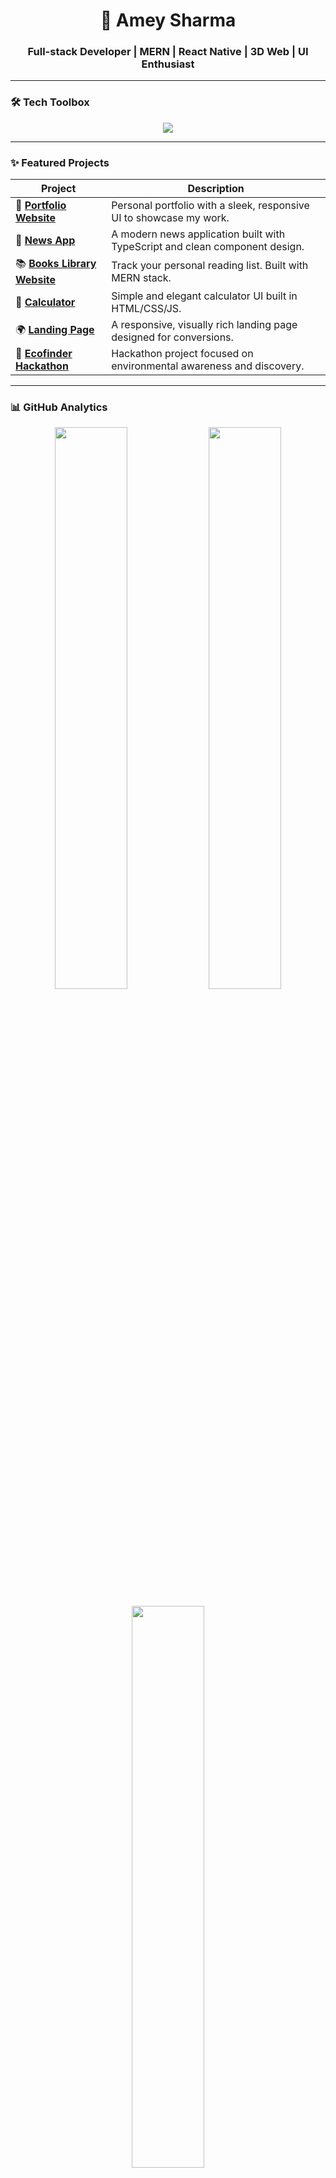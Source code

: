 <h1 align="center">🚀 Amey Sharma</h1>
<h3 align="center">Full-stack Developer | MERN | React Native | 3D Web | UI Enthusiast</h3>



---

### 🛠️ Tech Toolbox

<p align="center">
  <img src="https://skillicons.dev/icons?i=react,tailwind,bootstrap,threejs,html,css,js,react,nodejs,express,mongodb,git&theme=dark" />
</p>

---

### ✨ Featured Projects

| Project | Description |
|--------|-------------|
| 🔗 [**Portfolio Website**](https://github.com/AmeySharma1/Portfolio-website) | Personal portfolio with a sleek, responsive UI to showcase my work. |
| 📱 [**News App**](https://github.com/AmeySharma1/News_App) | A modern news application built with TypeScript and clean component design. |
| 📚 [**Books Library Website**](https://github.com/AmeySharma1/Books-Library-Website) | Track your personal reading list. Built with MERN stack. |
| 🧮 [**Calculator**](https://github.com/AmeySharma1/Calculator) | Simple and elegant calculator UI built in HTML/CSS/JS. |
| 🌍 [**Landing Page**](https://github.com/AmeySharma1/Landing-page) | A responsive, visually rich landing page designed for conversions. |
| 🌱 [**Ecofinder Hackathon**](https://github.com/AmeySharma1/ecofinder_hackathon) | Hackathon project focused on environmental awareness and discovery. |

---

### 📊 GitHub Analytics

<p align="center">
  <img src="https://github-readme-stats.vercel.app/api?username=AmeySharma1&show_icons=true&theme=tokyonight&hide_border=true" width="48%" />
  <img src="https://github-readme-streak-stats.herokuapp.com/?user=AmeySharma1&theme=tokyonight&hide_border=true" width="48%" />
</p>

<p align="center">
  <img src="https://github-readme-stats.vercel.app/api/top-langs/?username=AmeySharma1&layout=compact&theme=tokyonight&hide_border=true" width="48%" />
</p>

---

### 🏆 Achievements

<p align="center">
  <img src="https://github-profile-trophy.vercel.app/?username=AmeySharma1&theme=tokyonight&row=1&column=6" />
</p>

---

### 🌐 Let's Build the Future Together.

<p align="center">
  <img src="https://media.giphy.com/media/qgQUggAC3Pfv687qPC/giphy.gif" width="400" />
</p>
